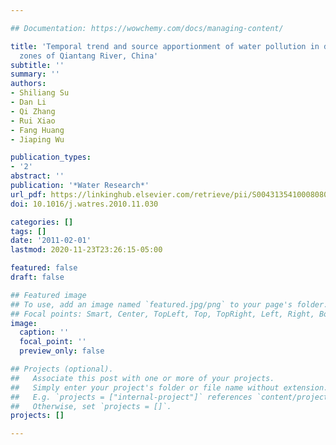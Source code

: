 ```yaml
---

## Documentation: https://wowchemy.com/docs/managing-content/

title: 'Temporal trend and source apportionment of water pollution in different functional
  zones of Qiantang River, China'
subtitle: ''
summary: ''
authors:
- Shiliang Su
- Dan Li
- Qi Zhang
- Rui Xiao
- Fang Huang
- Jiaping Wu

publication_types:
- '2'
abstract: ''
publication: '*Water Research*'
url_pdf: https://linkinghub.elsevier.com/retrieve/pii/S0043135410008080
doi: 10.1016/j.watres.2010.11.030

categories: []
tags: []
date: '2011-02-01'
lastmod: 2020-11-23T23:26:15-05:00

featured: false
draft: false

## Featured image
## To use, add an image named `featured.jpg/png` to your page's folder.
## Focal points: Smart, Center, TopLeft, Top, TopRight, Left, Right, BottomLeft, Bottom, BottomRight.
image:
  caption: ''
  focal_point: ''
  preview_only: false

## Projects (optional).
##   Associate this post with one or more of your projects.
##   Simply enter your project's folder or file name without extension.
##   E.g. `projects = ["internal-project"]` references `content/project/deep-learning/index.md`.
##   Otherwise, set `projects = []`.
projects: []

---
```

